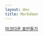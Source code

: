 ```yaml
---
layout: dev
title: Markdown
---
```


[마크다운 표만들기](https://steemit.com/kr/@antares007/-201787t14245290z)